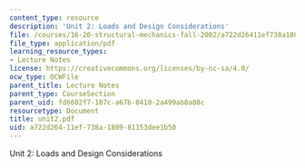```yaml
---
content_type: resource
description: 'Unit 2: Loads and Design Considerations'
file: /courses/16-20-structural-mechanics-fall-2002/a722d26411ef738a180981153dee1b50_unit2.pdf
file_type: application/pdf
learning_resource_types:
- Lecture Notes
license: https://creativecommons.org/licenses/by-nc-sa/4.0/
ocw_type: OCWFile
parent_title: Lecture Notes
parent_type: CourseSection
parent_uid: fd6602f7-107c-a67b-8410-2a499ab8a88c
resourcetype: Document
title: unit2.pdf
uid: a722d264-11ef-738a-1809-81153dee1b50
---
```

Unit 2: Loads and Design Considerations